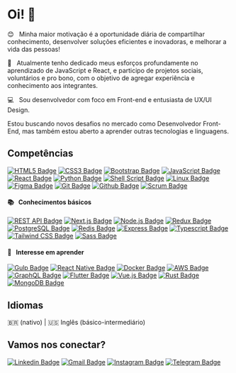 
# Oi! 👋

😊 &nbsp; Minha maior motivação é a oportunidade diária de compartilhar conhecimento, desenvolver soluções eficientes e inovadoras, e melhorar a vida das pessoas!  
  
🚀 &nbsp; Atualmente tenho dedicado meus esforços profundamente no aprendizado de JavaScript e React, e participo de projetos sociais, voluntários e pro bono, com o objetivo de agregar experiência e conhecimento aos integrantes.  
  
:computer: &nbsp; Sou desenvolvedor com foco em Front-end e entusiasta de UX/UI Design.

Estou buscando novos desafios no mercado como Desenvolvedor Front-End, mas também estou aberto a aprender outras tecnologias e linguagens.

## Competências
[![HTML5 Badge](https://img.shields.io/badge/-html5-E34F26?style=for-the-badge&logo=html5&logoColor=white)](#)
[![CSS3 Badge](https://img.shields.io/badge/-css3-1572B6?style=for-the-badge&logo=css3&logoColor=white)](#)
[![Bootstrap Badge](https://img.shields.io/badge/-bootstrap-7952B3?style=for-the-badge&logo=bootstrap&logoColor=white)](#)
[![JavaScript Badge](https://img.shields.io/badge/-javascript-F7DF1E?style=for-the-badge&logo=javascript&logoColor=2d2d2d)](#)
[![React Badge](https://img.shields.io/badge/-react-61DAFB?style=for-the-badge&logo=react&logoColor=2d2d2d)](#)
[![Python Badge](https://img.shields.io/badge/-python-3776AB?style=for-the-badge&logo=python&logoColor=fafafa)](#)
[![Shell Script Badge](https://img.shields.io/badge/-shell_script-4EAA25?style=for-the-badge&logo=gnu-bash&logoColor=white)](#)
[![Linux Badge](https://img.shields.io/badge/-linux-FCC624?style=for-the-badge&logo=linux&logoColor=2d2d2d)](#)
[![Figma Badge](https://img.shields.io/badge/-figma-F24E1E?style=for-the-badge&logo=figma&logoColor=fafafa)](#)
[![Git Badge](https://img.shields.io/badge/-git-F05032?style=for-the-badge&logo=git&logoColor=fafafa)](#)
[![Github Badge](https://img.shields.io/badge/-github-2d2d2d?style=for-the-badge&logo=github&logoColor=fafafa)](#)
[![Scrum Badge](https://img.shields.io/badge/-scrum-405571?style=for-the-badge&logo=scrum&logoColor=fafafa)](#)

#### 📚 &nbsp; Conhecimentos básicos
[![REST API Badge](https://img.shields.io/badge/-rest_api-2d2d2d?style=for-the-badge&logo=json&logoColor=fafafa)](#)
[![Next.js Badge](https://img.shields.io/badge/-next.js-2d2d2d?style=for-the-badge&logo=next.js&logoColor=fafafa)](#)
[![Node.js Badge](https://img.shields.io/badge/-node.js-339933?style=for-the-badge&logo=node.js&logoColor=fafafa)](#)
[![Redux Badge](https://img.shields.io/badge/-redux-764ABC?style=for-the-badge&logo=redux&logoColor=fafafa)](#)
[![PostgreSQL Badge](https://img.shields.io/badge/-postgresql-4169E1?style=for-the-badge&logo=postgresql&logoColor=fafafa)](#)
[![Redis Badge](https://img.shields.io/badge/-redis-DC382D?style=for-the-badge&logo=redis&logoColor=fafafa)](#)
[![Express Badge](https://img.shields.io/badge/-express-2d2d2d?style=for-the-badge&logo=express&logoColor=fafafa)](#)
[![Typescript Badge](https://img.shields.io/badge/-typescript-3178C6?style=for-the-badge&logo=typescript&logoColor=fafafa)](#)
[![Tailwind CSS Badge](https://img.shields.io/badge/-tailwind_css-38B2AC?style=for-the-badge&logo=tailwind-css&logoColor=fafafa)](#)
[![Sass Badge](https://img.shields.io/badge/-sass-CC6699?style=for-the-badge&logo=sass&logoColor=fafafa)](#)

#### 🔎 &nbsp; Interesse em aprender
[![Gulp Badge](https://img.shields.io/badge/-gulp-CF4647?style=for-the-badge&logo=gulp&logoColor=fafafa)](#)
[![React Native Badge](https://img.shields.io/badge/-react_native-61DAFB?style=for-the-badge&logo=react&logoColor=2d2d2d)](#)
[![Docker Badge](https://img.shields.io/badge/-docker-2496ED?style=for-the-badge&logo=docker&logoColor=fafafa)](#)
[![AWS Badge](https://img.shields.io/badge/-aws-ff9600?style=for-the-badge&logo=amazon-aws&logoColor=fafafa)](#)
[![GraphQL Badge](https://img.shields.io/badge/-graphql-E434AA?style=for-the-badge&logo=graphql&logoColor=fafafa)](#)
[![Flutter Badge](https://img.shields.io/badge/-flutter-02569B?style=for-the-badge&logo=flutter&logoColor=fafafa)](#)
[![Vue.js Badge](https://img.shields.io/badge/-vue.js-4FC08D?style=for-the-badge&logo=vue.js&logoColor=fafafa)](#)
[![Rust Badge](https://img.shields.io/badge/-rust-2d2d2d?style=for-the-badge&logo=rust&logoColor=fafafa)](#)
[![MongoDB Badge](https://img.shields.io/badge/-mongodb-47A248?style=for-the-badge&logo=mongodb&logoColor=fafafa)](#)
 
## Idiomas
🇧🇷 (nativo) | 🇺🇸 Inglês (básico-intermediário)

## Vamos nos conectar?
 
[![Linkedin Badge](https://img.shields.io/badge/-stenioas-0A66C2?style=for-the-badge&logo=Linkedin&logoColor=white&link=https://www.linkedin.com/in/stenioas/)](https://www.linkedin.com/in/stenioas/)
[![Gmail Badge](https://img.shields.io/badge/-stenioas-EA4335?style=for-the-badge&logo=Gmail&logoColor=white&link=mailto:stenioas@gmail.com)](mailto:stenioas@gmail.com)
[![Instagram Badge](https://img.shields.io/badge/-stenioas-E4405F?style=for-the-badge&logo=instagram&logoColor=white&link=https://www.instagram.com/stenioas/)](https://www.instagram.com/stenioas/)
[![Telegram Badge](https://img.shields.io/badge/-stenioas-26A5E4?style=for-the-badge&logo=telegram&logoColor=white&link=https://t.me/stenioas/)](https://t.me/stenioas/)
